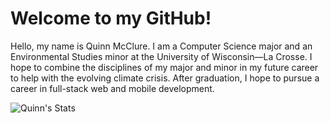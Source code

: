 <!--
**Quinn-McClure/Quinn-McClure** is a ✨ _special_ ✨ repository because its `README.md` (this file) appears on your GitHub profile.

Here are some ideas to get you started:

- 🔭 I’m currently working on ...
- 🌱 I’m currently learning ...
- 👯 I’m looking to collaborate on ...
- 🤔 I’m looking for help with ...
- 💬 Ask me about ...
- 📫 How to reach me: ...
- 😄 Pronouns: ...
- ⚡ Fun fact: ...
-->

# Welcome to my GitHub!

Hello, my name is Quinn McClure. I am a Computer Science major and an Environmental Studies minor at the University of Wisconsin—La Crosse. I hope to combine the disciplines of my major and minor in my future career to help with the evolving climate crisis. After graduation, I hope to pursue a career in full-stack web and mobile development.

<img src="https://github-readme-stats.vercel.app/api?username=Quinn-McClure&show_icons=true&theme=react&count_private=true" alt="Quinn's Stats" /> 
